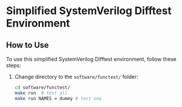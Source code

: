 # Simplified SystemVerilog Difftest Environment

## How to Use

To use this simplified SystemVerilog Difftest environment, follow these steps:

1. Change directory to the `software/functest/` folder:

   ```bash
   cd software/functest/
   make run  # test all 
   make run NAMES = dummy # test one
   ```

